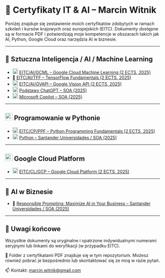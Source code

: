 # 📄 Certyfikaty IT & AI – Marcin Witnik

Poniżej znajduje się zestawienie moich certyfikatów zdobytych w ramach szkoleń i kursów krajowych oraz europejskich (EITC). Dokumenty dostępne są w formacie PDF i potwierdzają moje kompetencje w obszarach takich jak AI, Python, Google Cloud oraz narzędzia AI w biznesie.

---

## 🧠 Sztuczna Inteligencja / AI / Machine Learning

- <img src="https://upload.wikimedia.org/wikipedia/commons/0/09/Google_%22G%22_logo.svg" width="18"/> [EITC/AI/GCML – Google Cloud Machine Learning (2 ECTS, 2025)](https://www.eitci.org/val.php?id=EITC/AI/GCML/SLJ25004739&t=cxHPTzTRHfCF6245)
- 📜 [EITC/AI/TFF – TensorFlow Fundamentals (2 ECTS, 2025)](https://www.eitci.org/val.php?id=EITC/AI/TFF/SLJ25004739&t=ShW35LqHBDQvgc7z)
- <img src="https://upload.wikimedia.org/wikipedia/commons/0/09/Google_%22G%22_logo.svg" width="18"/> [EITC/AI/GVAPI – Google Vision API (2 ECTS, 2025)](https://www.eitci.org/val.php?id=EITC/AI/GVAPI/SLJ25004739&t=1JHvjd3V0d21mwtg)
- <img src="https://upload.wikimedia.org/wikipedia/commons/0/04/ChatGPT_logo.svg" width="18"/> [Podstawy ChatGPT – SOA (2025)](Podstawy%20ChatGPT%20Certyfikat.pdf)
- <img src="https://upload.wikimedia.org/wikipedia/commons/4/44/Microsoft_logo.svg" width="18"/> [Microsoft Copilot – SOA (2025)](Podstawy%20Microsoft%20Copilot.pdf)

---

## <img src="https://upload.wikimedia.org/wikipedia/commons/thumb/c/c3/Python-logo-notext.svg/48px-Python-logo-notext.svg.png" width="24"/> Programowanie w Pythonie

- <img src="https://upload.wikimedia.org/wikipedia/commons/thumb/c/c3/Python-logo-notext.svg/24px-Python-logo-notext.svg.png" width="18"/> [EITC/CP/PPF – Python Programming Fundamentals (2 ECTS, 2025)](https://www.eitci.org/val.php?id=EITC/CP/PPF/SLJ25004739&t=47BTnqjt1KP1lr5w)
- <img src="https://upload.wikimedia.org/wikipedia/commons/thumb/c/c3/Python-logo-notext.svg/24px-Python-logo-notext.svg.png" width="18"/> [Python – Santander Universidades / SOA (2025)](Python%20Santander%20Certyfikat.pdf)

---

## <img src="https://upload.wikimedia.org/wikipedia/commons/0/09/Google_%22G%22_logo.svg" width="24"/> Google Cloud Platform

- <img src="https://upload.wikimedia.org/wikipedia/commons/0/09/Google_%22G%22_logo.svg" width="18"/> [EITC/CL/GCP – Google Cloud Platform (2 ECTS, 2025)](https://www.eitci.org/val.php?id=EITC/CL/GCP/SLJ25004739&t=wDpwrFKg4XhcV9JS)

---

## 💼 AI w Biznesie

- 📜 [Responsible Prompting: Maximize AI in Your Business – Santander Universidades / SOA (2025)](AI%20in%20business%20Santander%20Certyfikat.pdf)

---

## 🔗 Uwagi końcowe

Wszystkie dokumenty są oryginalne i opatrzone indywidualnymi numerami seryjnymi lub linkami do weryfikacji (w przypadku EITC). 

📁 Folder z certyfikatami PDF znajduje się w tym repozytorium. Możesz również pobrać je bezpośrednio lub skontaktować się ze mną w razie pytań.

📫 Kontakt: marcin.witnik@gmail.com
